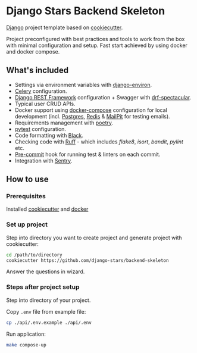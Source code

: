 # Django Stars Backend Skeleton

[Django](https://www.djangoproject.com/) project template based on [cookiecutter](https://cookiecutter.readthedocs.io/).

Project preconfigured with best practices and tools to work from the box with minimal configuration and setup. 
Fast start achieved by using docker and docker compose.

## What's included

* Settings via environment variables with [django-environ](https://django-environ.readthedocs.io/).
* [Celery](http://www.celeryproject.org/) configuration.
* [Django REST Framework](https://www.django-rest-framework.org/) configuration + Swagger with [drf-spectacular](https://drf-spectacular.readthedocs.io/).
* Typical user CRUD APIs.
* Docker support using [docker-compose](https://docs.docker.com/compose/) configuration for local development (incl. [Postgres](https://www.postgresql.org/), [Redis](https://redis.io/) & [MailPit](https://github.com/axllent/mailpit) for testing emails).
* Requirements management with [poetry](https://python-poetry.org/).
* [pytest](https://docs.pytest.org/) configuration.
* Code formatting with [Black](https://black.readthedocs.io/).
* Checking code with [Ruff](https://beta.ruff.rs/docs/) - which includes _flake8_, _isort_, _bandit_, _pylint_ etc.
* [Pre-commit](https://pre-commit.com/) hook for running test & linters on each commit.
* Integration with [Sentry](https://sentry.io/).

## How to use

### Prerequisites
Installed [cookiecutter](https://cookiecutter.readthedocs.io/en/stable/installation.html) and [docker](https://docs.docker.com/engine/install/)

### Set up project
Step into directory you want to create project and generate project with cookiecutter:

```bash
cd /path/to/directory
cookiecutter https://github.com/django-stars/backend-skeleton
```
Answer the questions in wizard.

### Steps after project setup

Step into directory of your project.

Copy `.env` file from example file:

```bash
cp ./api/.env.example ./api/.env
```

Run application:

```bash
make compose-up
```
